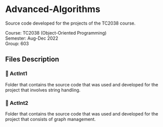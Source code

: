 # Advanced-Algorithms

Source code developed for the projects of the TC2038 course.

Course: TC2038 (Object-Oriented Programming)
<br>
Semester: Aug-Dec 2022
<br>
Group: 603

## Files Description

### 📁 ActInt1

Folder that contains the source code that was used and developed for the project that involves string handling.

### 📁 ActInt2

Folder that contains the source code that was used and developed for the project that consists of graph management.
